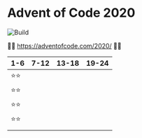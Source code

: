 # Advent of Code 2020
![Build](https://github.com/LesnyRumcajs/advent-of-rust-2020/workflows/Rust/badge.svg)

🦀🎄 https://adventofcode.com/2020/ 🎄🦀

| 1-6 | 7-12 | 13-18 | 19-24 |
|---|---|---|---|
|⭐⭐|   |   |   |
|⭐⭐|   |   |   |
|⭐⭐|   |   |   |
|⭐⭐|   |   |   |
|   |   |   |   |
